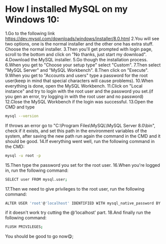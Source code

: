# How I installed MySQL on my Windows 10:

1.Go to the following link https://dev.mysql.com/downloads/windows/installer/8.0.html
2.You will see two options, one is the normal installer and the other one has extra stuff. Choose the normal installer.
3.Then you'll get prompted with login page, scroll to the bottom and click on "No thanks, just start my download".
4.Download the MySQL installer.
5.Go though the installation process.
6.When you get to "Choose your setup type" select "Custom".
7.Then select "MySQL Server" and "MySQL Workbench".
8.Then click on "Execute".
9.When you get to "Accounts and users" type a password for the root user(keep in mind that special characters will cause problems).
10.When everything is done, open the MySQL Workbench.
11.Click on "Local instance" and try to login with the root user and the password you set.(if you gen an error, try logging in with the root user and no password)
12.Close the MySQL Workbench if the login was successful.
13.Open the CMD and type

```bash
mysql --version
```

If throws an error go to "C:\Program Files\MySQL\MySQL Server 8.0\bin", check if it exists, and set this path in the environment variables of the system, after saving the new path run again the command in the CMD and it should be good.
14.If everything went well, run the following command in the CMD:

```bash
mysql -u root -p
```

15.Then type the password you set for the root user.
16.When you're logged in, run the following command:

```bash
SELECT user FROM mysql.user;
```

17.Then we need to give privileges to the root user, run the following command:

```bash
ALTER USER 'root'@'localhost' IDENTIFIED WITH mysql_native_password BY 'password';
```

if it doesn't work try cutting the @'localhost' part.
18.And finally run the following command:

```bash
FLUSH PRIVILEGES;
```

You should be good to go now😋;
